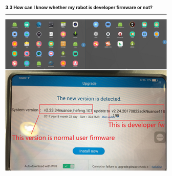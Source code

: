 **3.3 How can I know whether my robot is developer firmware or not?**

----



![](/assets/develop-interface.png)![](/assets/develop-interface-2.png)

